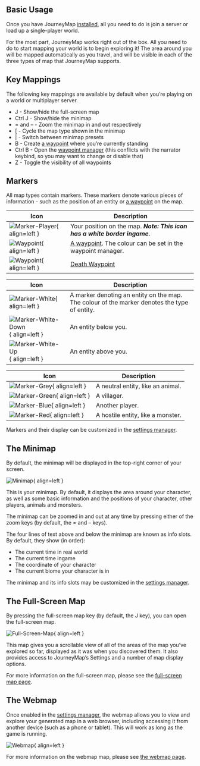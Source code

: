 ## **Basic Usage**

Once you have JourneyMap [installed](installing.md), all you need to do is join a server or load up a single-player world.

For the most part, JourneyMap works right out of the box. All you need to do to start mapping your world is to begin exploring it! The area around you will be mapped automatically as you travel, and will be visible in each of the three types of map that JourneyMap supports.

## **Key Mappings**

The following key mappings are available by default when you’re playing on a world or multiplayer server.

- J - Show/hide the full-screen map
- Ctrl J - Show/hide the minimap
- = and – - Zoom the minimap in and out respectively
- [ - Cycle the map type shown in the minimap
- | - Switch between minimap presets
- B - Create [a waypoint]() where you’re currently standing
- Ctrl B - Open the [waypoint manager]() (this conflicts with the narrator keybind, so you may want to change or disable that)
- Z - Toggle the visibility of all waypoints


## **Markers**

All map types contain markers. These markers denote various pieces of information - such as the position of an entity or [a waypoint]() on the map.

| Icon | Description |
| ----------- | ------------------------------------ |
| ![Marker-Player](/img/markers/marker-player.png){ align=left } | Your position on the map. ***Note: This icon has a white border ingame.*** |
| ![Waypoint](/img/markers/waypoint.png){ align=left } | [A waypoint](). The colour can be set in the waypoint manager. |
| ![Waypoint](/img/markers/waypoint-death.png){ align=left } | [Death Waypoint]() |

| Icon | Description |
| ----------- | ------------------------------------ |
| ![Marker-White](/img/markers/marker-white.png){ align=left } | A marker denoting an entity on the map. The colour of the marker denotes the type of entity. |
| ![Marker-White-Down](/img/markers/marker-white-down.png){ align=left } | An entity below you. |
| ![Marker-White-Up](/img/markers/marker-white-up.png){ align=left } | An entity above you. |

| Icon | Description |
| ----------- | ------------------------------------ |
| ![Marker-Grey](/img/markers/marker-grey.png){ align=left } | A neutral entity, like an animal. |
| ![Marker-Green](/img/markers/marker-green.png){ align=left } | A villager. |
| ![Marker-Blue](/img/markers/marker-blue.png){ align=left } | Another player. |
| ![Marker-Red](/img/markers/marker-red.png){ align=left } | A hostile entity, like a monster. |

Markers and their display can be customized in the [settings manager]().

## **The Minimap**

By default, the minimap will be displayed in the top-right corner of your screen.

![Minimap](/img/minimap.png){ align=left }

This is your minimap. By default, it displays the area around your character, as well as some basic information and the positions of your character, other players, animals and monsters.

The minimap can be zoomed in and out at any time by pressing either of the zoom keys (by default, the = and – keys).

The four lines of text above and below the minimap are known as info slots. By default, they show (in order):

- The current time in real world
- The current time ingame
- The coordinate of your character
- The current biome your character is in

The minimap and its info slots may be customized in the [settings manager]().

## **The Full-Screen Map**

By pressing the full-screen map key (by default, the J key), you can open the full-screen map.

![Full-Screen-Map](/img/full-screen.png){ align=left }

This map gives you a scrollable view of all of the areas of the map you’ve explored so far, displayed as it was when you discovered them. It also provides access to JourneyMap’s Settings and a number of map display options.

For more information on the full-screen map, please see the [full-screen map page]().

## **The Webmap**

Once enabled in the [settings manager](), the webmap allows you to view and explore your generated map in a web browser, including accessing it from another device (such as a phone or tablet). This will work as long as the game is running.

![Webmap](/img/webmap.png){ align=left }

For more information on the webmap map, please see [the webmap page]().